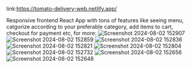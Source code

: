 link:https://tomato-delivery-web.netlify.app/

Responsive frontend React App with tons of features like seeing menu, catgorize according to your preferable category, add items to cart, checkout for payment etc, for more:
![Screenshot 2024-08-02 152907](https://github.com/user-attachments/assets/cf567008-67d2-48c0-bd9b-28d543012978)
![Screenshot 2024-08-02 152859](https://github.com/user-attachments/assets/207225fa-b9f0-463d-93be-2573425d4f7c)
![Screenshot 2024-08-02 152836](https://github.com/user-attachments/assets/ab4ed255-4d89-43a8-9e0e-0070baf275a6)
![Screenshot 2024-08-02 152821](https://github.com/user-attachments/assets/cc67a838-db95-4216-891b-8a079c4660a5)
![Screenshot 2024-08-02 152804](https://github.com/user-attachments/assets/dd9835d9-d828-454e-9808-580da11d86fb)
![Screenshot 2024-08-02 152732](https://github.com/user-attachments/assets/49dbda09-101a-48cc-85c0-83aa78f8f222)
![Screenshot 2024-08-02 152656](https://github.com/user-attachments/assets/13ee120b-27ef-472f-b4a8-1bd82f65001c)
![Screenshot 2024-08-02 152648](https://github.com/user-attachments/assets/b5621086-9d1c-419d-91d3-ef13e6a9c447)

